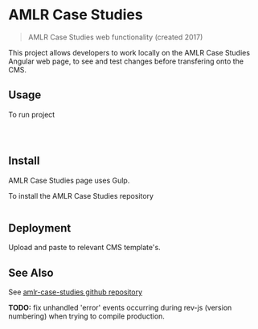 # AMLR Case Studies


> AMLR Case Studies web functionality (created 2017)

This project allows developers to work locally on the AMLR Case Studies Angular web page, to see and test changes before transfering onto the CMS.


## Usage

To run project

``` gulp
```

``` gulp production
```

``` gulp js
```

## Install

AMLR Case Studies page uses Gulp.

To install the AMLR Case Studies repository

``` npm install
```



## Deployment

Upload and paste to relevant CMS template's.


## See Also

See [amlr-case-studies github repository](https://github.com/DEWNR/amlr-case-studies)

**TODO:** fix unhandled 'error' events occurring during rev-js (version numbering) when trying to compile production.



